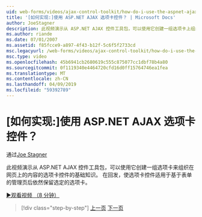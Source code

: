 ```yaml
---
uid: web-forms/videos/ajax-control-toolkit/how-do-i-use-the-aspnet-ajax-tabs-control
title: '[如何实现:]使用 ASP.NET AJAX 选项卡控件？ | Microsoft Docs'
author: JoeStagner
description: 此视频演示从 ASP.NET AJAX 控件工具包，可以使用它创建一组选项卡上组织内容的选项卡控件的基础知识...
ms.author: riande
ms.date: 07/01/2007
ms.assetid: f85fcce9-a897-4f43-b12f-5c6f5f2733cd
msc.legacyurl: /web-forms/videos/ajax-control-toolkit/how-do-i-use-the-aspnet-ajax-tabs-control
msc.type: video
ms.openlocfilehash: 45b6941cb2680619c555c875077cc1dbf78b4a80
ms.sourcegitcommit: 0f1119340e4464720cfd16d0ff15764746ea1fea
ms.translationtype: MT
ms.contentlocale: zh-CN
ms.lasthandoff: 04/09/2019
ms.locfileid: "59392789"
---
```

# <a name="how-do-i-use-the-aspnet-ajax-tabs-control"></a>[如何实现:]使用 ASP.NET AJAX 选项卡控件？

通过[Joe Stagner](https://github.com/JoeStagner)

此视频演示从 ASP.NET AJAX 控件工具包，可以使用它创建一组选项卡来组织在网页上的内容的选项卡控件的基础知识。 在回发，使选项卡控件适用于基于表单的管理页后依然保留选定的选项卡。

[&#9654;观看视频 （8 分钟）](https://channel9.msdn.com/Blogs/ASP-NET-Site-Videos/how-do-i-use-the-aspnet-ajax-tabs-control)

> [!div class="step-by-step"]
> [上一页](how-do-i-use-the-aspnet-ajax-resizablecontrol-extender.md)
> [下一页](how-do-i-use-the-aspnet-ajax-slideshow-extender.md)
